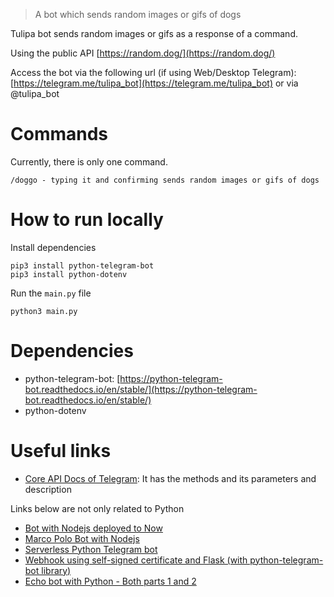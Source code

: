 > A bot which sends random images or gifs of dogs

Tulipa bot sends random images or gifs as a response of a command. 

Using the public API [https://random.dog/](https://random.dog/)

Access the bot via the following url (if using Web/Desktop Telegram): [https://telegram.me/tulipa_bot](https://telegram.me/tulipa_bot) or via @tulipa_bot

# Commands
Currently, there is only one command. 
```
/doggo - typing it and confirming sends random images or gifs of dogs
```

# How to run locally
Install dependencies

```
pip3 install python-telegram-bot
pip3 install python-dotenv
```
Run the `main.py` file
```
python3 main.py
```

# Dependencies

- python-telegram-bot: [https://python-telegram-bot.readthedocs.io/en/stable/](https://python-telegram-bot.readthedocs.io/en/stable/)
- python-dotenv

# Useful links
- [Core API Docs of Telegram](https://core.telegram.org/bots/api#sendmessage): It has the methods and its parameters and description

Links below are not only related to Python
- [Bot with Nodejs deployed to Now](https://scotch.io/tutorials/how-to-build-a-telegram-bot-using-nodejs-and-now)
- [Marco Polo Bot with Nodejs](https://www.sohamkamani.com/blog/2016/09/21/making-a-telegram-bot/)
- [Serverless Python Telegram bot](https://medium.freecodecamp.org/how-to-build-a-server-less-telegram-bot-227f842f4706)
- [Webhook using self-signed certificate and Flask (with python-telegram-bot library)](https://gist.github.com/leandrotoledo/4e9362acdc5db33ae16c)
- [Echo bot with Python - Both parts 1 and 2](https://www.reddit.com/r/Python/comments/5hctvj/tutorials_building_telegram_bots_using_python/)
